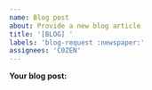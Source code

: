 ```yaml
---
name: Blog post
about: Provide a new blog article
title: '[BLOG] '
labels: 'blog-request :newspaper:'
assignees: 'C0ZEN'
---
```


**Your blog post:**

<!-- You can follow the existing blog posts to have examples here https://sonia-corporation.github.io/stale/blog -->
<!-- You may also want to read first this documentation https://docusaurus.io/docs/blog -->
<!-- For the French translations, you can ask @C0ZEN to translate for you, no problem! -->
